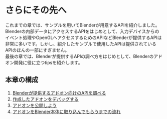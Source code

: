 <div id="ch_title_img_4"></div>

<div id="ch_title_text"></div>

# さらにその先へ

<div id="ch_body"></div>

これまでの章では、サンプルを用いてBlenderが用意するAPIを紹介しました。  
Blenderの内部データにアクセスするAPIをはじめとして、入力デバイスからのイベント処理やOpenGLへアクセスするためのAPIなどBlenderが提供するAPIは非常に多いです。しかし、紹介したサンプルで使用したAPIは提供されているAPIのほんの一部にすぎません。  
最後の章では、Blenderが提供するAPIの調べ方をはじめとして、Blenderのアドオン開発に役に立つtipsを紹介します。

<div id="space_chapter_4"></div>

<div id="ch_toc_title"></div>

## 本章の構成

<div id="ch_toc"></div>

1. [Blenderが提供するアドオン向けのAPIを調べる](01_Research_official_Blender_API_for_Add-on.md)
2. [作成したアドオンをデバッグする](02_Debug_Add-on.md)
3. [アドオンを公開しよう](03_Publish_your_Add-on.md)
4. [アドオンをBlender本体に取り込んでもらうまでの流れ](04_Commit_your_Add-on_to_Blender.md)
